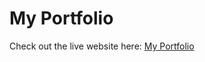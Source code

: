 # My Portfolio
Check out the live website here: [My Portfolio](https://faisalquaiyum.github.io/My-Portfolio/)
